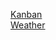 [Kanban](https://deizhanger.github.io/FAD-DEV_exo_js/kanban/kanban.html)  
[Weather](https://deizhanger.github.io/FAD-DEV_exo_js/fetch/weather.html)